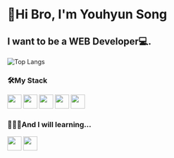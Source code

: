 # 👊Hi Bro, I'm Youhyun Song
## I want to be a WEB Developer💻.

![Top Langs](https://github-readme-stats.vercel.app/api/top-langs/?username=songyouhyun&layout=compact)
### 🛠My Stack
<code><img height="32px" src="https://w7.pngwing.com/pngs/47/692/png-transparent-responsive-web-design-html-logo-world-wide-web-angle-text-rectangle.png"></code>
<code><img height="32px" src="https://blog.kakaocdn.net/dn/bmwivs/btqBADQDtuy/rxWHuyT0EoIn0Ir0Q9e2Q1/img.png"></code>
<code><img height="32px" src="https://cdn.worldvectorlogo.com/logos/javascript.svg"></code>
<code><img height="32px" src="https://cdn.icon-icons.com/icons2/2107/PNG/512/file_type_python_icon_130221.png"></code>
<code><img height="32px" src="https://git-scm.com/images/logos/downloads/Git-Icon-1788C.png"></code>



### 🙋🏻‍♂️And I will learning...
<code><img height="32px" src="https://cdn.auth0.com/blog/react-js/react.png"></code>
<code><img height="32px" src="https://blog.kakaocdn.net/dn/cVaSOX/btqD9jVw36X/jHpIEqn2EAk7xdKMMmpEP0/img.png"></code>
